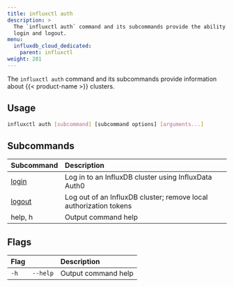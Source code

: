 ```yaml
---
title: influxctl auth
description: >
  The `influxctl auth` command and its subcommands provide the ability to
  login and logout.
menu:
  influxdb_cloud_dedicated:
    parent: influxctl
weight: 201
---
```


The `influxctl auth` command and its subcommands provide information about
{{< product-name >}} clusters.

## Usage

```sh
influxctl auth [subcommand] [subcommand options] [arguments...]
```

## Subcommands

| Subcommand                                                               | Description                     |
| :----------------------------------------------------------------------- | :------------------------------ |
| [login](/influxdb/cloud-dedicated/reference/cli/influxctl/auth/login/)   | Log in to an InfluxDB cluster using InfluxData Auth0 |
| [logout](/influxdb/cloud-dedicated/reference/cli/influxctl/auth/logout/) | Log out of an InfluxDB cluster; remove local authorization tokens |
| help, h                                                                  | Output command help             |

## Flags

| Flag |          | Description         |
| :--- | :------- | :------------------ |
| `-h` | `--help` | Output command help |
